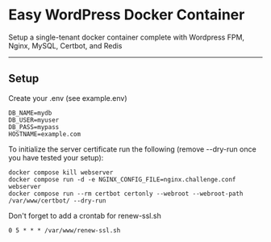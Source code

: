 # Easy WordPress Docker Container
Setup a single-tenant docker container complete with Wordpress FPM, Nginx, MySQL, Certbot, and Redis

---

## Setup
Create your .env (see example.env)
```
DB_NAME=mydb
DB_USER=myuser
DB_PASS=mypass
HOSTNAME=example.com
```
To initialize the server certificate run the following (remove --dry-run once you have tested your setup):
```
docker compose kill webserver
docker compose run -d -e NGINX_CONFIG_FILE=nginx.challenge.conf webserver
docker compose run --rm certbot certonly --webroot --webroot-path /var/www/certbot/ --dry-run
```
Don't forget to add a crontab for renew-ssl.sh
```
0 5 * * * /var/www/renew-ssl.sh
```
